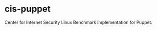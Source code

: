 cis-puppet
====================

Center for Internet Security Linux Benchmark implementation for Puppet.
